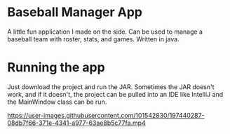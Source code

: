 # Baseball Manager App
A little fun application I made on the side. Can be used to manage a baseball team with roster, stats, and games. Written in java.

# Running the app
Just download the project and run the JAR. Sometimes the JAR doesn't work, and if it doesn't, the project can be pulled into an IDE like IntelliJ and the MainWindow class can be run.



https://user-images.githubusercontent.com/101542830/197440287-08db7f66-371e-4341-a977-63ae8b5c77fa.mp4

